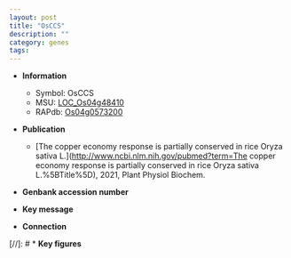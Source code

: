 ```yaml
---
layout: post
title: "OsCCS"
description: ""
category: genes
tags: 
---
```


* **Information**  
    + Symbol: OsCCS  
    + MSU: [LOC_Os04g48410](http://rice.uga.edu/cgi-bin/ORF_infopage.cgi?orf=LOC_Os04g48410)  
    + RAPdb: [Os04g0573200](https://rapdb.dna.affrc.go.jp/locus/?name=Os04g0573200)  

* **Publication**  
    + [The copper economy response is partially conserved in rice Oryza sativa L.](http://www.ncbi.nlm.nih.gov/pubmed?term=The copper economy response is partially conserved in rice Oryza sativa L.%5BTitle%5D), 2021, Plant Physiol Biochem.

* **Genbank accession number**  

* **Key message**  

* **Connection**  

[//]: # * **Key figures**  


